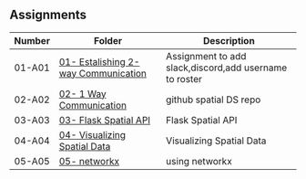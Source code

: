 
## Assignments

| Number      | Folder | Description |
| :----:      | ------ | ----------- |
|   01-A01    | [ 01- Estalishing 2-way Communication]( https://docs.google.com/spreadsheets/d/15Tn7sEt0ZFSG2hcZuOid5vh9ZLuIXWpnLTYP2p90j2s/edit?pli=1#gid=0)| Assignment to add slack,discord,add username to roster |
|   02-A02       | [ 02- 1 Way Communication](https://github.com/Ladelle/5443-Spatial-DS-Augustine)    | github spatial DS repo|
|   03-A03      | [ 03- Flask Spatial API ](https://github.com/Ladelle/5443-Spatial-DS-Augustine/tree/master/Assignments)    | Flask Spatial API |
|   04-A04      | [ 04- Visualizing Spatial Data ](https://github.com/Ladelle/5443-Spatial-DS-Augustine/tree/master/Assignments)    | Visualizing Spatial Data |
|   05-A05     | [ 05- networkx ](https://github.com/Ladelle/5443-Spatial-DS-Augustine/tree/master/Assignments)    | using networkx |
